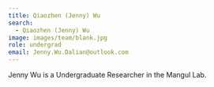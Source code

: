 ```yaml
---
title: Qiaozhen (Jenny) Wu
search:
  - Qiaozhen (Jenny) Wu
image: images/team/blank.jpg
role: undergrad
email: Jenny.Wu.Dalian@outlook.com 
---
```


Jenny Wu is a Undergraduate Researcher in the Mangul Lab. 
